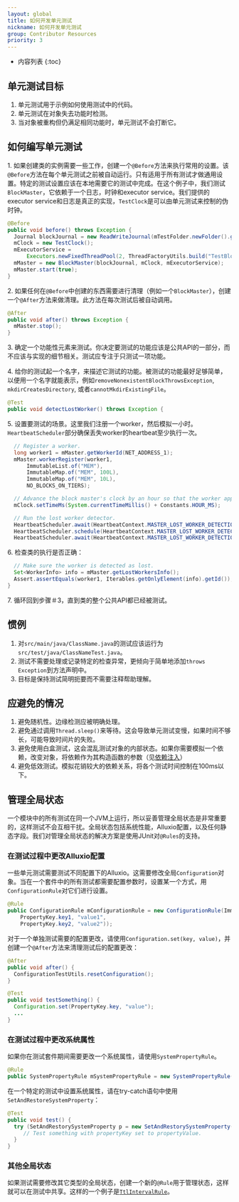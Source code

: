 ```yaml
---
layout: global
title: 如何开发单元测试
nickname: 如何开发单元测试
group: Contributor Resources
priority: 3
---
```


* 内容列表
{:toc}

## 单元测试目标
1. 单元测试用于示例如何使用测试中的代码。
2. 单元测试在对象失去功能时检测。
3. 当对象被重构但仍满足相同功能时，单元测试不会打断它。

## 如何编写单元测试

1\. 如果创建类的实例需要一些工作，创建一个`@Before`方法来执行常用的设置。该`@Before`方法在每个单元测试之前被自动运行。只有适用于所有测试才做通用设置。特定的测试设置应该在本地需要它的测试中完成。在这个例子中，我们测试`BlockMaster`，它依赖于一个日志，时钟和executor service。我们提供的executor service和日志是真正的实现，`TestClock`是可以由单元测试来控制的伪时钟。

```java
@Before
public void before() throws Exception {
  Journal blockJournal = new ReadWriteJournal(mTestFolder.newFolder().getAbsolutePath());
  mClock = new TestClock();
  mExecutorService =
      Executors.newFixedThreadPool(2, ThreadFactoryUtils.build("TestBlockMaster-%d", true));
  mMaster = new BlockMaster(blockJournal, mClock, mExecutorService);
  mMaster.start(true);
}
```

2\. 如果任何在`@Before`中创建的东西需要进行清理（例如一个`BlockMaster`），创建一个`@After`方法来做清理。此方法在每次测试后被自动调用。

```java
@After
public void after() throws Exception {
  mMaster.stop();
}
```

3\. 确定一个功能性元素来测试。你决定要测试的功能应该是公共API的一部分，而不应该与实现的细节相关。测试应专注于只测试一项功能。

4\. 给你的测试起一个名字，来描述它测试的功能。被测试的功能最好足够简单，以便用一个名字就能表示，例如`removeNonexistentBlockThrowsException`, `mkdirCreatesDirectory`, 或者`cannotMkdirExistingFile`。

```java
@Test
public void detectLostWorker() throws Exception {
```
5\. 设置要测试的场景。这里我们注册一个worker，然后模拟一小时。`HeartbeatScheduler`部分确保丢失worker的heartbeat至少执行一次。

```java
  // Register a worker.
  long worker1 = mMaster.getWorkerId(NET_ADDRESS_1);
  mMaster.workerRegister(worker1,
      ImmutableList.of("MEM"),
      ImmutableMap.of("MEM", 100L),
      ImmutableMap.of("MEM", 10L),
      NO_BLOCKS_ON_TIERS);

  // Advance the block master's clock by an hour so that the worker appears lost.
  mClock.setTimeMs(System.currentTimeMillis() + Constants.HOUR_MS);

  // Run the lost worker detector.
  HeartbeatScheduler.await(HeartbeatContext.MASTER_LOST_WORKER_DETECTION, 1, TimeUnit.SECONDS);
  HeartbeatScheduler.schedule(HeartbeatContext.MASTER_LOST_WORKER_DETECTION);
  HeartbeatScheduler.await(HeartbeatContext.MASTER_LOST_WORKER_DETECTION, 1, TimeUnit.SECONDS);
```
6\. 检查类的执行是否正确：

```java
  // Make sure the worker is detected as lost.
  Set<WorkerInfo> info = mMaster.getLostWorkersInfo();
  Assert.assertEquals(worker1, Iterables.getOnlyElement(info).getId());
}
```
7\. 循环回到步骤＃3，直到类的整个公共API都已经被测试。

## 惯例
1. 对`src/main/java/ClassName.java`的测试应该运行为`src/test/java/ClassNameTest.java`。
2. 测试不需要处理或记录特定的检查异常，更倾向于简单地添加`throws Exception`到方法声明中。
3. 目标是保持测试简明扼要而不需要注释帮助理解。

## 应避免的情况

1. 避免随机性。边缘检测应被明确处理。
2. 避免通过调用`Thread.sleep()`来等待。这会导致单元测试变慢，如果时间不够长，可能导致时间片的失败。
3. 避免使用白盒测试，这会混乱测试对象的内部状态。如果你需要模拟一个依赖，改变对象，将依赖作为其构造函数的参数（见[依赖注入](https://en.wikipedia.org/wiki/Dependency_injection)）
4. 避免低效测试。模拟花销较大的依赖关系，将各个测试时间控制在100ms以下。

## 管理全局状态
一个模块中的所有测试在同一个JVM上运行，所以妥善管理全局状态是非常重要的，这样测试不会互相干扰。全局状态包括系统性能，Alluxio配置，以及任何静态字段。我们对管理全局状态的解决方案是使用JUnit对`@Rules`的支持。

### 在测试过程中更改Alluxio配置
一些单元测试需要测试不同配置下的Alluxio。这需要修改全局`Configuration`对象。当在一个套件中的所有测试都需要配置参数时，设置某一个方式，用`ConfigurationRule`对它们进行设置。

```java
@Rule
public ConfigurationRule mConfigurationRule = new ConfigurationRule(ImmutableMap.of(
    PropertyKey.key1, "value1",
    PropertyKey.key2, "value2"));
```
对于一个单独测试需要的配置更改，请使用`Configuration.set(key, value)`，并创建一个`@After`方法来清理测试后的配置更改：

```java
@After
public void after() {
  ConfigurationTestUtils.resetConfiguration();
}

@Test
public void testSomething() {
  Configuration.set(PropertyKey.key, "value");
  ...
}
```

### 在测试过程中更改系统属性
如果你在测试套件期间需要更改一个系统属性，请使用`SystemPropertyRule`。

```java
@Rule
public SystemPropertyRule mSystemPropertyRule = new SystemPropertyRule("propertyName", "value");
```

在一个特定的测试中设置系统属性，请在try-catch语句中使用`SetAndRestoreSystemProperty`：

```java
@Test
public void test() {
  try (SetAndRestorySystemProperty p = new SetAndRestorySystemProperty("propertyKey", "propertyValue")) {
     // Test something with propertyKey set to propertyValue.
  }
}
```

### 其他全局状态
如果测试需要修改其它类型的全局状态，创建一个新的`@Rule`用于管理状态，这样就可以在测试中共享。这样的一个例子是[`TtlIntervalRule`](https://github.com/Alluxio/alluxio/blob/master/core/server/master/src/test/java/alluxio/master/file/meta/TtlIntervalRule.java)。
